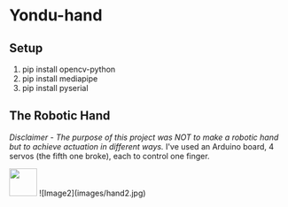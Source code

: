 # Yondu-hand

## Setup
1. pip install opencv-python
2. pip install mediapipe
3. pip install pyserial

## The Robotic Hand
*Disclaimer - The purpose of this project was NOT to make a robotic hand but to achieve actuation in different ways.*
I've used an Arduino board, 4 servos (the fifth one broke), each to control one finger.

<img src="https://github.com/haubergeon/Yondu-hand/blob/main/images/hand1.jpg" width="50">
![Image2](images/hand2.jpg)


